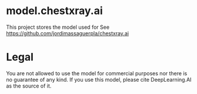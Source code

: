 # model.chestxray.ai

This project stores the model used for See https://github.com/jordimassaguerpla/chestxray.ai

# Legal

You are not allowed to use the model for commercial purposes nor there is no guarantee of any kind. If you use this model, please cite DeepLearning.AI as the source of it.


